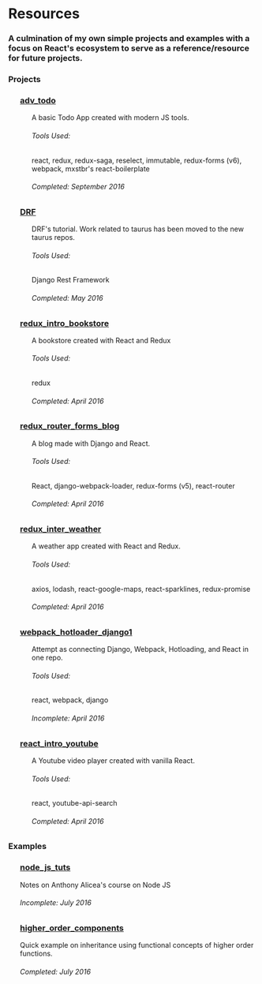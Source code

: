 # Resources

<h3>A culmination of my own simple projects and examples with a focus on React's ecosystem to serve as a reference/resource for future projects.
</h3>

<h3>Projects</h3>
<ul>
  <h3><a href="https://github.com/KTruong888/resources/tree/v1/adv_todo">adv_todo</a></h3>
  <ul>
    <p>A basic Todo App created with modern JS tools.</p>
    <h6>Tools Used:</h6>
    <p>react, redux, redux-saga, reselect, immutable, redux-forms (v6), webpack, mxstbr's react-boilerplate</p>
    <h6>Completed: September 2016</h6>
  </ul>

  <h3><a href="https://github.com/KTruong888/resources/tree/master/DRF">DRF</a></h3>
  <ul>
    <p>DRF's tutorial. Work related to taurus has been moved to the new taurus repos.</p>
    <h6>Tools Used:</h6>
    <p>Django Rest Framework</p>
    <h6>Completed: May 2016</h6>
  </ul>

  <h3><a href="https://github.com/KTruong888/resources/tree/master/redux_intro_bookstore">redux_intro_bookstore</a></h3>
  <ul>
    <p>A bookstore created with React and Redux</p>
    <h6>Tools Used:</h6>
    <p>redux</p>
    <h6>Completed: April 2016</h6>
  </ul>

  <h3><a href="https://github.com/KTruong888/resources/tree/v1/redux_router_forms_blog">redux_router_forms_blog</a></h3>
  <ul>
    <p>A blog made with Django and React.</p>
    <h6>Tools Used:</h6>
    <p>React, django-webpack-loader, redux-forms (v5), react-router</p>
    <h6>Completed: April 2016</h6>
  </ul>

  <h3><a href="https://github.com/KTruong888/resources/tree/master/redux_inter_weather">redux_inter_weather</a></h3>
  <ul>
    <p>A weather app created with React and Redux.</p>
    <h6>Tools Used:</h6>
    <p>axios, lodash, react-google-maps, react-sparklines, redux-promise</p>
    <h6>Completed: April 2016</h6>
  </ul>

  <h3><a href="https://github.com/KTruong888/resources/tree/master/webpack_hotloader_django1">webpack_hotloader_django1</a></h3>
  <ul>
    <p>Attempt as connecting Django, Webpack, Hotloading, and React in one repo.</p>
    <h6>Tools Used:</h6>
    <p>react, webpack, django</p>
    <h6>Incomplete: April 2016</h6>
  </ul>

  <h3><a href="https://github.com/KTruong888/resources/tree/master/react_intro_youtube">react_intro_youtube</a></h3>
  <ul>
    <p>A Youtube video player created with vanilla React.</p>
    <h6>Tools Used:</h6>
    <p>react, youtube-api-search</p>
    <h6>Completed: April 2016</h6>
  </ul>

</ul>

<h3>Examples</h3>
<ul>
  <h3><a href="https://github.com/KTruong888/resources/tree/master/nodejs_tuts/anthony_alicea">node_js_tuts</a></h3>
  <p>Notes on Anthony Alicea's course on Node JS</p>
  <h6>Incomplete: July 2016</h6>


  <h3><a href="https://github.com/KTruong888/resources/tree/master/higher_order_components">higher_order_components</a></h3>
  <p>Quick example on inheritance using functional concepts of higher order functions.</p>
  <h6>Completed: July 2016</h6>

</ul>
